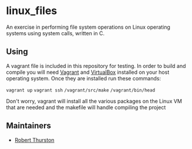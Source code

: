 # linux_files
 
An exercise in performing file system operations on Linux operating systems using system calls, written in C.

## Using

A vagrant file is included in this repository for testing. In order to build and compile you will need [Vagrant](https://www.vagrantup.com/) and [VirtualBox](https://www.virtualbox.org/) installed on your host operating system. Once they are installed run these commands:

`vagrant up`
`vagrant ssh`
`/vagrant/src/make`
`/vagrant/bin/head`

Don't worry, vagrant will install all the various packages on the Linux VM that are needed and the makefile will handle compiling the project

## Maintainers
- [Robert Thurston](mailto:rdt@redoubt.io)